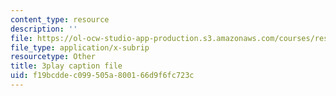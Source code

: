 ```yaml
---
content_type: resource
description: ''
file: https://ol-ocw-studio-app-production.s3.amazonaws.com/courses/res-6-012-introduction-to-probability-spring-2018/f19bcddec099505a800166d9f6fc723c_aXFbBcabaQA.vtt
file_type: application/x-subrip
resourcetype: Other
title: 3play caption file
uid: f19bcdde-c099-505a-8001-66d9f6fc723c
---
```

